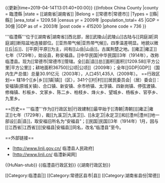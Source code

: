{{更新|time=2019-04-14T13:01:40+00:00}}
{{Infobox China County
|county          = 臨澧縣
|state           = [[湖南省|湖南省]]
|Belong          = [[常德市|常德市]]
|Types           = [[縣|縣]]
|area_total      = 1209.58
|census yr       = 2009年
|population_total= 45
|GDP             = 30億
|GDP as of       = 2003年
|post code       = 415200
|phone code      = 736
}}

'''临澧縣'''位于[[湖南省|湖南省]]西北部，居[[武陵山|武陵山]]古陆与[[洞庭湖|洞庭湖]]断陷盆地连接部位。[[亚热带气候|亚热带气候]]，四季温差明显。地貌以微[[丘|丘]]、[[平原|平原]]为主，间有[[山岳|山岳]]。古属荆楚之地。[[雍正|雍正]]七年（1729年），始设县，称安福县。[[中华民国|中华民国]]3年（1914年），改称临澧县。现为[[常德市|常德市]]管辖。全[[县|县]]总[[面积|面积]]1209.58[[平方公里|平方公里]]；耕地面积36750[[公顷|公顷]]（2009年）；全年[[GDP|GDP]]（国内生产总值）总量30.91亿元（2003年），人口451,435人（2009年）。
==行政区划==
辖18个[[乡|乡]][[镇|镇]]（区），341个[[村|村]][[居民委员会|（居）委会]]：安福镇(原城关镇)、合口镇、新安镇、佘市桥镇、太浮镇、四新岗镇、停弦渡镇、修梅镇、杉板乡、文家乡、陈二乡、柏枝乡、烽火乡、望城乡、杨板乡、官亭乡、九里乡。

==历史==
'''临澧'''作为[[行政区划|行政建制]]最早始于[[清朝|清朝]][[雍正|雍正]]七年（1729年），裁[[九溪卫|九溪卫]]、[[永定卫|永定卫]]和[[澧州|澧州]]地一部设[[县|县]]，取安福旧所名为“安福县”；[[民国|民国]]3年（1914年）1月，因与[[江西省|江西省]][[安福县|安福县]]同名，改名“临澧县”至今。

==外部链接==
* [http://www.linli.gov.cn/ 临澧县人民政府]
* [http://www.linli.cn/  临澧新闻网]

{{HuNan-stub}}
{{临澧县行政区划}}
{{湖南行政区划}}

[[Category:临澧县|]]
[[Category:常德区县市|县]]
[[Category:湖南省县份|常德]]